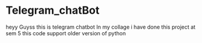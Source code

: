 # Telegram_chatBot

heyy Guyss
this is telegram chatbot 
In my collage i have done this project at sem 5 
this code support older version of python 
